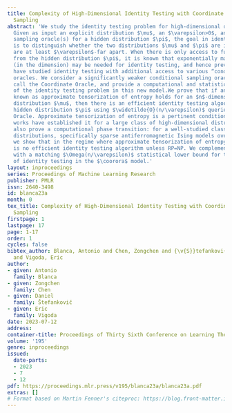 ```yaml
---
title: Complexity of High-Dimensional Identity Testing with Coordinate Conditional
  Sampling
abstract: 'We study the identity testing problem for high-dimensional distributions.
  Given as input an explicit distribution $\mu$, an $\varepsilon>0$, and access to
  sampling oracle(s) for a hidden distribution $\pi$, the goal in identity testing
  is to distinguish whether the two distributions $\mu$ and $\pi$ are identical or
  are at least $\varepsilon$-far apart. When there is only access to full samples
  from the hidden distribution $\pi$, it is known that exponentially many samples
  (in the dimension) may be needed for identity testing, and hence previous works
  have studied identity testing with additional access to various “conditional” sampling
  oracles. We consider a significantly weaker conditional sampling oracle, which we
  call the Coordinate Oracle, and provide a computational and statistical characterization
  of the identity testing problem in this new model.We prove that if an analytic property
  known as approximate tensorization of entropy holds for an $n$-dimensional visible
  distribution $\mu$, then there is an efficient identity testing algorithm for any
  hidden distribution $\pi$ using $\widetilde{O}(n/\varepsilon)$ queries to the Coordinate
  Oracle. Approximate tensorization of entropy is a pertinent condition as recent
  works have established it for a large class of high-dimensional distributions. We
  also prove a computational phase transition: for a well-studied class of $n$-dimensional
  distributions, specifically sparse antiferromagnetic Ising models over $\{+1,-1\}^n$,
  we show that in the regime where approximate tensorization of entropy fails, there
  is no efficient identity testing algorithm unless RP=NP. We complement our results
  with a matching $\Omega(n/\varepsilon)$ statistical lower bound for the sample complexity
  of identity testing in the $\coorora$ model.'
layout: inproceedings
series: Proceedings of Machine Learning Research
publisher: PMLR
issn: 2640-3498
id: blanca23a
month: 0
tex_title: Complexity of High-Dimensional Identity Testing with Coordinate Conditional
  Sampling
firstpage: 1
lastpage: 17
page: 1-17
order: 1
cycles: false
bibtex_author: Blanca, Antonio and Chen, Zongchen and {\v{S}}tefankovi{\v{c}}, Daniel
  and Vigoda, Eric
author:
- given: Antonio
  family: Blanca
- given: Zongchen
  family: Chen
- given: Daniel
  family: Štefankovič
- given: Eric
  family: Vigoda
date: 2023-07-12
address: 
container-title: Proceedings of Thirty Sixth Conference on Learning Theory
volume: '195'
genre: inproceedings
issued:
  date-parts:
  - 2023
  - 7
  - 12
pdf: https://proceedings.mlr.press/v195/blanca23a/blanca23a.pdf
extras: []
# Format based on Martin Fenner's citeproc: https://blog.front-matter.io/posts/citeproc-yaml-for-bibliographies/
---
```

